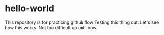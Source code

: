 # hello-world
This repository is for practicing github flow
Testing this thing out. Let's see how this works. Not too difficult up until now.
